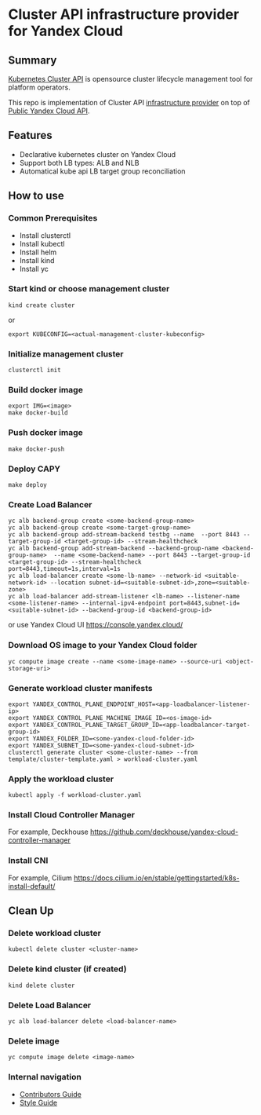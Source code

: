 # Cluster API infrastructure provider for Yandex Cloud

## Summary

[Kubernetes Cluster API](https://cluster-api.sigs.k8s.io/introduction) is opensource cluster lifecycle management tool for platform operators.

This repo is implementation of Cluster API [infrastructure provider](https://cluster-api.sigs.k8s.io/reference/providers#infrastructure) on top of [Public Yandex Cloud API](https://cloud.yandex.ru/ru/docs/overview/api).

## Features
* Declarative kubernetes cluster on Yandex Cloud
* Support both LB types: ALB and NLB
* Automatical kube api LB target group reconciliation


## How to use
### Common Prerequisites
* Install clusterctl
* Install kubectl
* Install helm
* Install kind
* Install yc

### Start kind or choose management cluster
```
kind create cluster
```
or
```
export KUBECONFIG=<actual-management-cluster-kubeconfig>
```

### Initialize management cluster
```
clusterctl init
```

### Build docker image
```
export IMG=<image>
make docker-build
```

### Push docker image
```
make docker-push
```

### Deploy CAPY
```
make deploy
```

### Create Load Balancer
```
yc alb backend-group create <some-backend-group-name>
yc alb backend-group create <some-target-group-name>
yc alb backend-group add-stream-backend testbg --name  --port 8443 --target-group-id <target-group-id> --stream-healthcheck 
yc alb backend-group add-stream-backend --backend-group-name <backend-group-name>  --name <some-backend-name> --port 8443 --target-group-id <target-group-id> --stream-healthcheck port=8443,timeout=1s,interval=1s
yc alb load-balancer create <some-lb-name> --network-id <suitable-network-id> --location subnet-id=<suitable-subnet-id>,zone=<suitable-zone>
yc alb load-balancer add-stream-listener <lb-name> --listener-name <some-listener-name> --internal-ipv4-endpoint port=8443,subnet-id=<suitable-subnet-id> --backend-group-id <backend-group-id>
```
or use Yandex Cloud UI https://console.yandex.cloud/

### Download OS image to your Yandex Cloud folder
```
yc compute image create --name <some-image-name> --source-uri <object-storage-uri>
```

### Generate workload cluster manifests
```
export YANDEX_CONTROL_PLANE_ENDPOINT_HOST=<app-loadbalancer-listener-ip>
export YANDEX_CONTROL_PLANE_MACHINE_IMAGE_ID=<os-image-id>
export YANDEX_CONTROL_PLANE_TARGET_GROUP_ID=<app-loadbalancer-target-group-id>
export YANDEX_FOLDER_ID=<some-yandex-cloud-folder-id>
export YANDEX_SUBNET_ID=<some-yandex-cloud-subnet-id>
clusterctl generate cluster <some-cluster-name> --from template/cluster-template.yaml > workload-cluster.yaml
```

### Apply the workload cluster
```
kubectl apply -f workload-cluster.yaml
```

### Install Cloud Controller Manager
For example, Deckhouse https://github.com/deckhouse/yandex-cloud-controller-manager

### Install CNI
For example, Cilium https://docs.cilium.io/en/stable/gettingstarted/k8s-install-default/

## Clean Up

### Delete workload cluster
```
kubectl delete cluster <cluster-name>
```

### Delete kind cluster (if created)
```
kind delete cluster
```

### Delete Load Balancer
```
yc alb load-balancer delete <load-balancer-name>
```

### Delete image
```
yc compute image delete <image-name>
```

### Internal navigation
* [Contributors Guide](CONTRIBUTING.md)
* [Style Guide](CONTRIBUTING.md#style-guide)